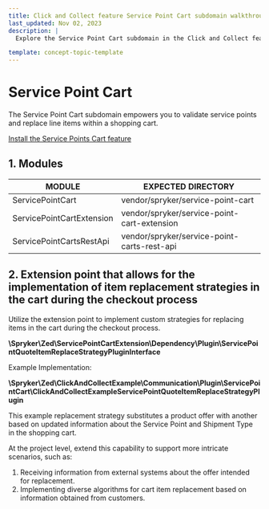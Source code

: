```yaml
---
title: Click and Collect feature Service Point Cart subdomain walkthrough
last_updated: Nov 02, 2023
description: |
  Explore the Service Point Cart subdomain in the Click and Collect feature, focusing on the validation of service points and the replacement of line items in a shopping cart. Learn how to install the essential modules and leverage the extension point for implementing custom item replacement strategies during the checkout process.

template: concept-topic-template
---
```


# Service Point Cart

The Service Point Cart subdomain empowers you to validate service points and replace line items within a shopping cart.

[Install the Service Points Cart feature](/docs/pbc/all/install-features/{{page.version}}/install-the-service-points-cart-feature.html)

## 1. Modules

| MODULE                      | EXPECTED DIRECTORY                             |
|-----------------------------|------------------------------------------------|
| ServicePointCart            | vendor/spryker/service-point-cart              |
| ServicePointCartExtension   | vendor/spryker/service-point-cart-extension    |
| ServicePointCartsRestApi    | vendor/spryker/service-point-carts-rest-api    |

## 2. Extension point that allows for the implementation of item replacement strategies in the cart during the checkout process

Utilize the extension point to implement custom strategies for replacing items in the cart during the checkout process.

**\Spryker\Zed\ServicePointCartExtension\Dependency\Plugin\ServicePointQuoteItemReplaceStrategyPluginInterface**

Example Implementation:

**\Spryker\Zed\ClickAndCollectExample\Communication\Plugin\ServicePointCart\ClickAndCollectExampleServicePointQuoteItemReplaceStrategyPlugin**

This example replacement strategy substitutes a product offer with another based on updated information about the Service Point and Shipment Type in the shopping cart.

At the project level, extend this capability to support more intricate scenarios, such as:

1. Receiving information from external systems about the offer intended for replacement.
2. Implementing diverse algorithms for cart item replacement based on information obtained from customers.
